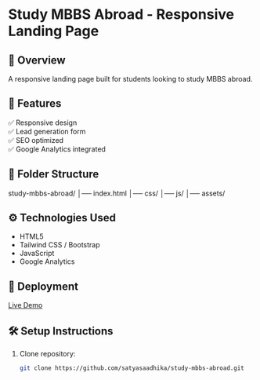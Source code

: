 # Study MBBS Abroad - Responsive Landing Page  

## 🚀 Overview  
A responsive landing page built for students looking to study MBBS abroad.  

## 🔹 Features  
✅ Responsive design  
✅ Lead generation form  
✅ SEO optimized  
✅ Google Analytics integrated  

## 📂 Folder Structure  
study-mbbs-abroad/ │── index.html │── css/ │── js/ │── assets/


## ⚙️ Technologies Used  
- HTML5  
- Tailwind CSS / Bootstrap  
- JavaScript  
- Google Analytics  

## 📌 Deployment  
[Live Demo](https://study-mbbs-abroad-kappa.vercel.app/)  

## 🛠️ Setup Instructions  
1. Clone repository:  
   ```bash
   git clone https://github.com/satyasaadhika/study-mbbs-abroad.git
